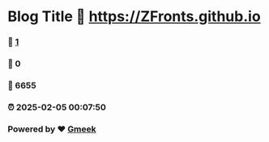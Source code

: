 # Blog Title :link: https://ZFronts.github.io 
### :page_facing_up: [1](https://ZFronts.github.io/tag.html) 
### :speech_balloon: 0 
### :hibiscus: 6655 
### :alarm_clock: 2025-02-05 00:07:50 
### Powered by :heart: [Gmeek](https://github.com/Meekdai/Gmeek)
